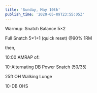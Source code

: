 ```yaml
---
title: 'Sunday, May 10th'
publish_time: '2020-05-09T23:55:05Z'
---
```


Warmup: Snatch Balance 5×2

Full Snatch 5×1+1 (quick reset) \@90% 1RM

then,

10:00 AMRAP of:

10-Alternating DB Power Snatch (50/35)

25ft OH Walking Lunge

10-DB OHS
